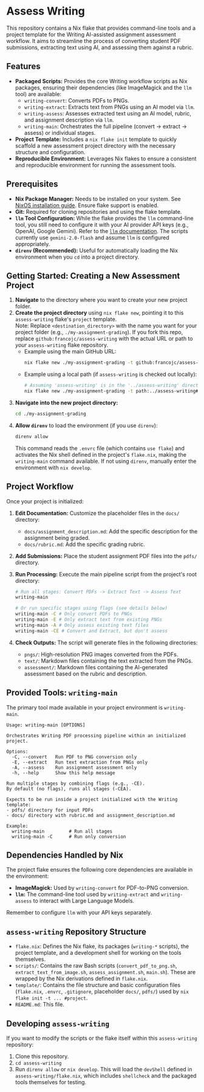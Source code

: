 # Assess Writing

This repository contains a Nix flake that provides command-line tools and a project template for the Writing AI-assisted assignment assessment workflow. It aims to streamline the process of converting student PDF submissions, extracting text using AI, and assessing them against a rubric.

## Features

- **Packaged Scripts:** Provides the core Writing workflow scripts as Nix packages, ensuring their dependencies (like ImageMagick and the `llm` tool) are available:
  - `writing-convert`: Converts PDFs to PNGs.
  - `writing-extract`: Extracts text from PNGs using an AI model via `llm`.
  - `writing-assess`: Assesses extracted text using an AI model, rubric, and assignment description via `llm`.
  - `writing-main`: Orchestrates the full pipeline (convert -> extract -> assess) or individual stages.
- **Project Template:** Includes a `nix flake init` template to quickly scaffold a new assessment project directory with the necessary structure and configuration.
- **Reproducible Environment:** Leverages Nix flakes to ensure a consistent and reproducible environment for running the assessment tools.

## Prerequisites

- **Nix Package Manager:** Needs to be installed on your system. See [NixOS installation guide](https://nixos.org/download.html). Ensure flake support is enabled.
- **Git:** Required for cloning repositories and using the flake template.
- **`llm` Tool Configuration:** While the flake provides the `llm` command-line tool, you still need to configure it with your AI provider API keys (e.g., OpenAI, Google Gemini). Refer to the [`llm` documentation](https://llm.datasette.io/en/stable/setup.html#configuring-api-keys). The scripts currently use `gemini-2.0-flash` and assume `llm` is configured appropriately.
- **`direnv` (Recommended):** Useful for automatically loading the Nix environment when you `cd` into a project directory.

## Getting Started: Creating a New Assessment Project

1. **Navigate** to the directory where you want to create your new project folder.
1. **Create the project directory** using `nix flake new`, pointing it to this `assess-writing` flake's `project` template.\
   Note: Replace `<destination_directory>` with the name you want for your project folder (e.g., `./my-assignment-grading`). If you fork this repo, replace `github:francojc/assess-writing` with the actual URL or path to *your* `assess-writing` flake repository.
   - Example using the main GitHub URL:
     ```bash
     nix flake new ./my-assignment-grading -t github:francojc/assess-writing#project
     ```
   - Example using a local path (if `assess-writing` is checked out locally):
     ```bash
     # Assuming 'assess-writing' is in the '../assess-writing' directory relative to your current location
     nix flake new ./my-assignment-grading -t path:../assess-writing#project
     ```
1. **Navigate into the new project directory:**
   ```bash
   cd ./my-assignment-grading
   ```
1. **Allow `direnv`** to load the environment (if you use `direnv`):
   ```bash
   direnv allow
   ```
   This command reads the `.envrc` file (which contains `use flake`) and activates the Nix shell defined in the project's `flake.nix`, making the `writing-main` command available. If not using `direnv`, manually enter the environment with `nix develop`.

## Project Workflow

Once your project is initialized:

1. **Edit Documentation:** Customize the placeholder files in the `docs/` directory:

   - `docs/assignment_description.md`: Add the specific description for the assignment being graded.
   - `docs/rubric.md`: Add the specific grading rubric.

1. **Add Submissions:** Place the student assignment PDF files into the `pdfs/` directory.

1. **Run Processing:** Execute the main pipeline script from the project's root directory:

   ```bash
   # Run all stages: Convert PDFs -> Extract Text -> Assess Text
   writing-main

   # Or run specific stages using flags (see details below)
   writing-main -C # Only convert PDFs to PNGs
   writing-main -E # Only extract text from existing PNGs
   writing-main -A # Only assess existing text files
   writing-main -CE # Convert and Extract, but don't assess

   ```

1. **Check Outputs:** The script will generate files in the following directories:

   - `pngs/`: High-resolution PNG images converted from the PDFs.
   - `text/`: Markdown files containing the text extracted from the PNGs.
   - `assessment/`: Markdown files containing the AI-generated assessment based on the rubric and description.

## Provided Tools: `writing-main`

The primary tool made available in your project environment is `writing-main`.

```
Usage: writing-main [OPTIONS]

Orchestrates Writing PDF processing pipeline within an initialized project.

Options:
  -C, --convert   Run PDF to PNG conversion only
  -E, --extract   Run text extraction from PNGs only
  -A, --assess    Run assignment assessment only
  -h, --help      Show this help message

Run multiple stages by combining flags (e.g., -CE).
By default (no flags), runs all stages (-CEA).

Expects to be run inside a project initialized with the Writing template:
- pdfs/ directory for input PDFs
- docs/ directory with rubric.md and assignment_description.md

Example:
  writing-main         # Run all stages
  writing-main -C      # Run only conversion
```

## Dependencies Handled by Nix

The project flake ensures the following core dependencies are available in the environment:

- **ImageMagick:** Used by `writing-convert` for PDF-to-PNG conversion.
- **`llm`:** The command-line tool used by `writing-extract` and `writing-assess` to interact with Large Language Models.

Remember to configure `llm` with your API keys separately.

## `assess-writing` Repository Structure

- `flake.nix`: Defines the Nix flake, its packages (`writing-*` scripts), the project template, and a development shell for working on the tools themselves.
- `scripts/`: Contains the raw Bash scripts (`convert_pdf_to_png.sh`, `extract_text_from_image.sh`, `assess_assignment.sh`, `main.sh`). These are wrapped by the Nix derivations defined in `flake.nix`.
- `template/`: Contains the file structure and basic configuration files (`flake.nix`, `.envrc`, `.gitignore`, placeholder `docs/`, `pdfs/`) used by `nix flake init -t ... #project`.
- `README.md`: This file.

## Developing `assess-writing`

If you want to modify the scripts or the flake itself within this `assess-writing` repository:

1. Clone this repository.
1. `cd assess-writing`
1. Run `direnv allow` or `nix develop`. This will load the `devShell` defined in `assess-writing/flake.nix`, which includes `shellcheck` and the packaged tools themselves for testing.
